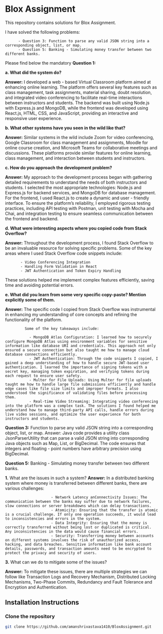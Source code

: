 # Blox Assignment

This repository contains solutions for Blox Assignment.

I have solved the following problems:

          - Question 3: Function to parse any valid JSON string into a corresponding object, list, or map.
          - Question 5: Banking - Simulating money transfer between two different banks.

Please find below the mandatory **Question 1:**

**a. What did the system do?**

**Answer:**  I developed a web - based Virtual Classroom platform aimed at enhancing online learning. The platform offers several key features such as class management, task assignments, material sharing, doubt resolution, and integrated video conferencing to facilitate real-time interactions between instructors and students. The backend was built using Node.js with Express.js and MongoDB, while the frontend was developed using React.js, HTML, CSS, and JavaScript, providing an interactive and responsive user experience.

**b. What other systems have you seen in the wild like that?**

**Answer:** Similar systems in the wild include Zoom for video conferencing, Google Classroom for class management and assignments, Moodle for online course creation, and Microsoft Teams for collaborative meetings and discussions. These platforms provide similar features for online learning, class management, and interaction between students and instructors.

**c. How do you approach the development problem?**

**Answer:** My approach to the development process began with gathering detailed requirements to understand the needs of both instructors and students. I selected the most appropriate technologies: Node.js and Express.js for backend services, and MongoDB for database management. For the frontend, I used React.js to create a dynamic and user - friendly interface. To ensure the platform’s reliability, I employed rigorous testing practices, including API testing with Postman, unit testing with Mocha and Chai, and integration testing to ensure seamless communication between the frontend and backend.

**d. What were interesting aspects where you copied code from Stack Overflow?**

**Answer:** Throughout the development process, I found Stack Overflow to be an invaluable resource for solving specific problems. Some of the key areas where I used Stack Overflow code snippets include:

           - Video Conferencing Integration
           - Handling Form Validation in React
           - JWT Authentication and Token Expiry Handling

These solutions helped me implement complex features efficiently, saving time and avoiding potential errors.

**e. What did you learn from some very specific copy-paste? Mention explicitly some of them.**

**Answer:** The specific code I copied from Stack Overflow was instrumental in enhancing my understanding of core concepts and refining the functionality of the platform. 

             Some of the key takeaways include:
             
               - MongoDB Atlas Configuration: I learned how to securely configure MongoDB Atlas using environment variables for sensitive information like database URI and credentials. This approach not only ensured a secure connection but also taught me how to manage cloud database connections efficiently.
               - JWT Authentication: Through the code snippets I copied, I gained a deep understanding of how to handle secure JWT-based user authentication. I learned the importance of signing tokens with a secret key, managing token expiration, and verifying tokens during each request to ensure user safety.
               - Multer for File Uploads: Using Multer for file uploads taught me how to handle large file submissions efficiently and handle edge cases like file size limits and improper formats. I also understood the significance of validating files before processing them.
               - Real-time Video Streaming: Integrating video conferencing into the platform was a complex task. The solutions I found helped me understand how to manage third-party API calls, handle errors during live video sessions, and optimize the user experience for both instructors and students.

**Question 3:** Function to parse any valid JSON string into a corresponding object, list, or map.
Answer: Java code provides a utility class JsonParserUtility that can parse a valid JSON string into corresponding Java objects such as Map, List, or BigDecimal. The code ensures that integers and floating - point numbers have arbitrary precision using BigDecimal.

**Question 5:** Banking - Simulating money transfer between two different banks.

**1.** What are the issues in such a system?
**Answer:** In a distributed banking system where money is transferred between different banks, there are various challenges:

                         - Network Latency anConnectivity Issues: The communication between the banks may suffer due to network failures, slow connections or server breakdowns which can delay transactions.
                         - Atomicity: Ensuring that the transfer is atomic is a crucial challenge. If only one operation succeeds, it would lead to inconsistencies and errors in the system.
                         - Data Integrity: Ensuring that the money is correctly transferred without being lost or duplicated is critical. Any inconsistencies in the data would cause financial errors.
                         - Security: Transferring money between accounts on different systems involves the risk of unauthorized access, hacking, and data breaches. Sensitive information like bank account details, passwords, and transaction amounts need to be encrypted to protect the privacy and security of users.

**3.** What can we do to mitigate some of the issues?

**Answer:** To mitigate these issues, there are multiple strategies we can follow like Transaction Logs and Recovery Mechanism, Distributed Locking Mechanisms, Two-Phase Commits, Redundancy and Fault Tolerance and Encryption and Authentication. 

## Installation Instructions
### Clone the repository
```bash
git clone https://github.com/amanshrivastava1410/BloxAssignment.git
